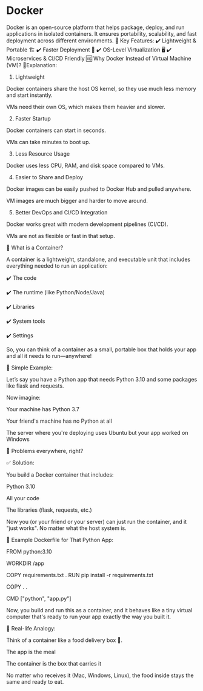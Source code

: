 # Docker
Docker is an open-source platform that helps package, deploy, and run applications in isolated containers. It ensures portability, scalability, and fast deployment across different environments.  🔹 Key Features: ✔️ Lightweight &amp; Portable 🏗️ ✔️ Faster Deployment 🚀 ✔️ OS-Level Virtualization 🖥️ ✔️ Microservices &amp; CI/CD Friendly 
🆚 Why Docker Instead of Virtual Machine (VM)?
🔸Explanation:
1. Lightweight

Docker containers share the host OS kernel, so they use much less memory and start instantly.

VMs need their own OS, which makes them heavier and slower.

2. Faster Startup

Docker containers can start in seconds.

VMs can take minutes to boot up.

3. Less Resource Usage

Docker uses less CPU, RAM, and disk space compared to VMs.

4. Easier to Share and Deploy

Docker images can be easily pushed to Docker Hub and pulled anywhere.

VM images are much bigger and harder to move around.

5. Better DevOps and CI/CD Integration

Docker works great with modern development pipelines (CI/CD).

VMs are not as flexible or fast in that setup.

🧊 What is a Container?

A container is a lightweight, standalone, and executable unit that includes everything needed to run an application:

✔️ The code

✔️ The runtime (like Python/Node/Java)

✔️ Libraries

✔️ System tools

✔️ Settings

So, you can think of a container as a small, portable box that holds your app and all it needs to run—anywhere!

🎯 Simple Example:

Let’s say you have a Python app that needs Python 3.10 and some packages like flask and requests.

Now imagine:

Your machine has Python 3.7

Your friend's machine has no Python at all

The server where you're deploying uses Ubuntu but your app worked on Windows

🤯 Problems everywhere, right?

✅ Solution:

You build a Docker container that includes:

Python 3.10

All your code

The libraries (flask, requests, etc.)

Now you (or your friend or your server) can just run the container, and it "just works". No matter what the host system is.

🔧 Example Dockerfile for That Python App:

FROM python:3.10

WORKDIR /app

COPY requirements.txt .
RUN pip install -r requirements.txt

COPY . .

CMD ["python", "app.py"]

Now, you build and run this as a container, and it behaves like a tiny virtual computer that's ready to run your app exactly the way you built it.

🚌 Real-life Analogy:

Think of a container like a food delivery box 🍱.

The app is the meal

The container is the box that carries it

No matter who receives it (Mac, Windows, Linux), the food inside stays the same and ready to eat.

